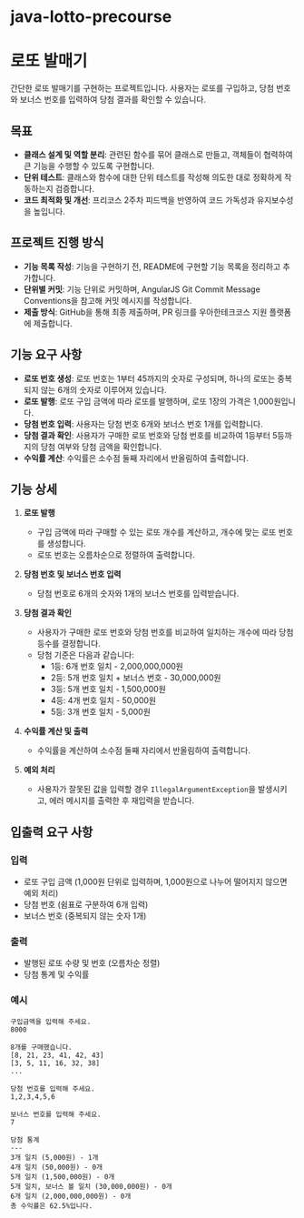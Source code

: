 # java-lotto-precourse

# 로또 발매기

간단한 로또 발매기를 구현하는 프로젝트입니다. 사용자는 로또를 구입하고, 당첨 번호와 보너스 번호를 입력하여 당첨 결과를 확인할 수 있습니다. 

## 목표
- **클래스 설계 및 역할 분리**: 관련된 함수를 묶어 클래스로 만들고, 객체들이 협력하여 큰 기능을 수행할 수 있도록 구현합니다.
- **단위 테스트**: 클래스와 함수에 대한 단위 테스트를 작성해 의도한 대로 정확하게 작동하는지 검증합니다.
- **코드 최적화 및 개선**: 프리코스 2주차 피드백을 반영하여 코드 가독성과 유지보수성을 높입니다.

## 프로젝트 진행 방식
- **기능 목록 작성**: 기능을 구현하기 전, README에 구현할 기능 목록을 정리하고 추가합니다.
- **단위별 커밋**: 기능 단위로 커밋하며, AngularJS Git Commit Message Conventions을 참고해 커밋 메시지를 작성합니다.
- **제출 방식**: GitHub을 통해 최종 제출하며, PR 링크를 우아한테크코스 지원 플랫폼에 제출합니다.

## 기능 요구 사항
- **로또 번호 생성**: 로또 번호는 1부터 45까지의 숫자로 구성되며, 하나의 로또는 중복되지 않는 6개의 숫자로 이루어져 있습니다.
- **로또 발행**: 로또 구입 금액에 따라 로또를 발행하며, 로또 1장의 가격은 1,000원입니다.
- **당첨 번호 입력**: 사용자는 당첨 번호 6개와 보너스 번호 1개를 입력합니다.
- **당첨 결과 확인**: 사용자가 구매한 로또 번호와 당첨 번호를 비교하여 1등부터 5등까지의 당첨 여부와 당첨 금액을 확인합니다.
- **수익률 계산**: 수익률은 소수점 둘째 자리에서 반올림하여 출력합니다.

## 기능 상세
1. **로또 발행**
   - 구입 금액에 따라 구매할 수 있는 로또 개수를 계산하고, 개수에 맞는 로또 번호를 생성합니다.
   - 로또 번호는 오름차순으로 정렬하여 출력합니다.
   
2. **당첨 번호 및 보너스 번호 입력**
   - 당첨 번호로 6개의 숫자와 1개의 보너스 번호를 입력받습니다.
   
3. **당첨 결과 확인**
   - 사용자가 구매한 로또 번호와 당첨 번호를 비교하여 일치하는 개수에 따라 당첨 등수를 결정합니다.
   - 당첨 기준은 다음과 같습니다:
     - 1등: 6개 번호 일치 - 2,000,000,000원
     - 2등: 5개 번호 일치 + 보너스 번호 - 30,000,000원
     - 3등: 5개 번호 일치 - 1,500,000원
     - 4등: 4개 번호 일치 - 50,000원
     - 5등: 3개 번호 일치 - 5,000원
   
4. **수익률 계산 및 출력**
   - 수익률을 계산하여 소수점 둘째 자리에서 반올림하여 출력합니다.
   
5. **예외 처리**
   - 사용자가 잘못된 값을 입력할 경우 `IllegalArgumentException`을 발생시키고, 에러 메시지를 출력한 후 재입력을 받습니다.

## 입출력 요구 사항
### 입력
- 로또 구입 금액 (1,000원 단위로 입력하며, 1,000원으로 나누어 떨어지지 않으면 예외 처리)
- 당첨 번호 (쉼표로 구분하여 6개 입력)
- 보너스 번호 (중복되지 않는 숫자 1개)

### 출력
- 발행된 로또 수량 및 번호 (오름차순 정렬)
- 당첨 통계 및 수익률

### 예시
```plaintext
구입금액을 입력해 주세요.
8000

8개를 구매했습니다.
[8, 21, 23, 41, 42, 43] 
[3, 5, 11, 16, 32, 38] 
...

당첨 번호를 입력해 주세요.
1,2,3,4,5,6

보너스 번호를 입력해 주세요.
7

당첨 통계
---
3개 일치 (5,000원) - 1개
4개 일치 (50,000원) - 0개
5개 일치 (1,500,000원) - 0개
5개 일치, 보너스 볼 일치 (30,000,000원) - 0개
6개 일치 (2,000,000,000원) - 0개
총 수익률은 62.5%입니다.
